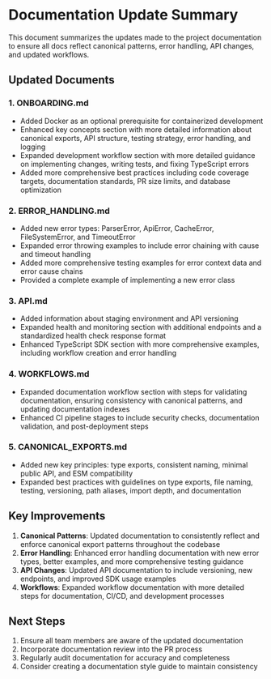 # Documentation Update Summary

This document summarizes the updates made to the project documentation to ensure all docs reflect canonical patterns, error handling, API changes, and updated workflows.

## Updated Documents

### 1. ONBOARDING.md
- Added Docker as an optional prerequisite for containerized development
- Enhanced key concepts section with more detailed information about canonical exports, API structure, testing strategy, error handling, and logging
- Expanded development workflow section with more detailed guidance on implementing changes, writing tests, and fixing TypeScript errors
- Added more comprehensive best practices including code coverage targets, documentation standards, PR size limits, and database optimization

### 2. ERROR_HANDLING.md
- Added new error types: ParserError, ApiError, CacheError, FileSystemError, and TimeoutError
- Expanded error throwing examples to include error chaining with cause and timeout handling
- Added more comprehensive testing examples for error context data and error cause chains
- Provided a complete example of implementing a new error class

### 3. API.md
- Added information about staging environment and API versioning
- Expanded health and monitoring section with additional endpoints and a standardized health check response format
- Enhanced TypeScript SDK section with more comprehensive examples, including workflow creation and error handling

### 4. WORKFLOWS.md
- Expanded documentation workflow section with steps for validating documentation, ensuring consistency with canonical patterns, and updating documentation indexes
- Enhanced CI pipeline stages to include security checks, documentation validation, and post-deployment steps

### 5. CANONICAL_EXPORTS.md
- Added new key principles: type exports, consistent naming, minimal public API, and ESM compatibility
- Expanded best practices with guidelines on type exports, file naming, testing, versioning, path aliases, import depth, and documentation

## Key Improvements

1. **Canonical Patterns**: Updated documentation to consistently reflect and enforce canonical export patterns throughout the codebase
2. **Error Handling**: Enhanced error handling documentation with new error types, better examples, and more comprehensive testing guidance
3. **API Changes**: Updated API documentation to include versioning, new endpoints, and improved SDK usage examples
4. **Workflows**: Expanded workflow documentation with more detailed steps for documentation, CI/CD, and development processes

## Next Steps

1. Ensure all team members are aware of the updated documentation
2. Incorporate documentation review into the PR process
3. Regularly audit documentation for accuracy and completeness
4. Consider creating a documentation style guide to maintain consistency